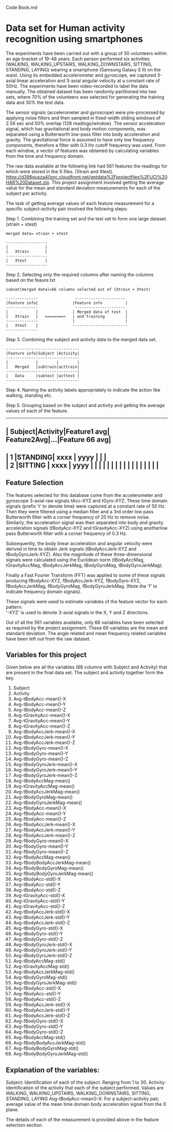 Code Book.md

Data set for Human activity recognition using smartphones
==========================================================

The experiments have been carried out with a group of 30 volunteers within an age bracket of 19-48 years. Each person performed six activities 
(WALKING, WALKING_UPSTAIRS, WALKING_DOWNSTAIRS, SITTING, STANDING, LAYING) wearing a smartphone (Samsung Galaxy S II) on the waist. Using its embedded 
accelerometer and gyroscope, we captured 3-axial linear acceleration and 3-axial angular velocity at a constant rate of 50Hz. The experiments have been
video-recorded to label the data manually. The obtained dataset has been randomly partitioned into two sets, where 70% of the volunteers was selected
for generating the training data and 30% the test data. 

The sensor signals (accelerometer and gyroscope) were pre-processed by applying noise filters and then sampled in fixed-width sliding windows of 2.56 sec 
and 50% overlap (128 readings/window). The sensor acceleration signal, which has gravitational and body motion components, was separated using a Butterworth
low-pass filter into body acceleration and gravity. The gravitational force is assumed to have only low frequency components, therefore a filter with 0.3 Hz 
cutoff frequency was used. From each window, a vector of features was obtained by calculating variables from the time and frequency domain. 


The raw data available at the following link had 561 features the readings for which were stored in the X files. (Xtrain and Xtest).
https://d396qusza40orc.cloudfront.net/getdata%2Fprojectfiles%2FUCI%20HAR%20Dataset.zip.
This project assignment involved getting the average value for the mean and standard deviation measurements for each of the subject per activity.



The task of getting average values of each feature measurement for a specific subject-activity pair involved the following steps:

Step 1. Combining the training set and the test set to form one large dataset.(xtrain + xtest)


    merged data= xtrain + xtest

    ------------------
    |                |
    |   Xtrain       |
    ------------------
    |   Xtest        |
    ------------------


Step 2. Selecting only the required columns after naming the columns based on the feaure.txt



    subset(merged data)=66 columns selected out of (Xtrain + Xtest)

    --------------                ----------------------
    |Feature info|               |Feature info          |
    --------------                ----------------------
    |            |               | Merged data of test  |
    |   Xtrain   |   ========>   | and training         |
    --------------               |                      |    
    |   Xtest    |               ------------------------
    --------------


Step 3. Combining the subject and activity data to the merged data set.

    --------------------------------
    |Feature info|Subject |Activity|
    --------------------------------
    |            |        |        |
    |   Merged   |subtrain|acttrain|
    -------------------------------|
    |   Data     |subtest |acttest |
    --------------------------------

    

   
Step 4. Naming the activity labels appropriately to indicate the action like walking, standing etc.


Step 5. Grouping based on the subject and activity and getting the average values of each of the feature.




   ----------------------------------------------------------------
   | Subject|Activity|Feature1 avg| Feature2Avg|...|Feature 66 avg|
   ---------------------------------------------------------------
   | 1      |STANDING|   xxxx     |    yyyy    |   |              |  
   | 2      |SITTING |   xxxx     |    yyyy    |   |              |
   |        |        |            |            |   |              |
   |        |        |            |            |   |              |
   ----------------------------------------------------------------



Feature Selection 
------------------

The features selected for this database come from the accelerometer and gyroscope 3-axial raw signals tAcc-XYZ and tGyro-XYZ. 
These time domain signals (prefix 't' to denote time) were captured at a constant rate of 50 Hz. 
Then they were filtered using a median filter and a 3rd order low pass Butterworth filter with a corner frequency of 20 Hz to remove noise. 
Similarly, the acceleration signal was then separated into body and gravity acceleration signals (tBodyAcc-XYZ and tGravityAcc-XYZ) using 
anotherlow pass Butterworth filter with a corner frequency of 0.3 Hz. 

Subsequently, the body linear acceleration and angular velocity were derived in time to obtain Jerk signals (tBodyAccJerk-XYZ and tBodyGyroJerk-XYZ).
Also the magnitude of these three-dimensional signals were calculated using the Euclidean norm (tBodyAccMag, tGravityAccMag, tBodyAccJerkMag, tBodyGyroMag, tBodyGyroJerkMag). 

Finally a Fast Fourier Transform (FFT) was applied to some of these signals producing fBodyAcc-XYZ, fBodyAccJerk-XYZ, fBodyGyro-XYZ, fBodyAccJerkMag,
 fBodyGyroMag, fBodyGyroJerkMag. (Note the 'f' to indicate frequency domain signals). 

These signals were used to estimate variables of the feature vector for each pattern:  
'-XYZ' is used to denote 3-axial signals in the X, Y and Z directions.

Out of all the 561 variables available, only 66 variables have been selected as required by the project assignment. These 66 variables are the mean and 
standard deviation. The angle related and mean frequency related variables have been left out from the raw dataset.

Variables for this project
--------------------------

Given below are all the variables (68 columns with Subject and Activity) that are present in the final data set. The subject and activity together form the key.


 1.    Subject
 2.    Activity 
 3.    Avg-tBodyAcc-mean()-X
 4.    Avg-tBodyAcc-mean()-Y 
 5.    Avg-tBodyAcc-mean()-Z 
 6.    Avg-tGravityAcc-mean()-X 
 7.    Avg-tGravityAcc-mean()-Y 
 8.    Avg-tGravityAcc-mean()-Z 
 9.    Avg-tBodyAccJerk-mean()-X 
 10.   Avg-tBodyAccJerk-mean()-Y 
 11.   Avg-tBodyAccJerk-mean()-Z 
 12.   Avg-tBodyGyro-mean()-X 
 13.   Avg-tBodyGyro-mean()-Y 
 14.   Avg-tBodyGyro-mean()-Z 
 15.   Avg-tBodyGyroJerk-mean()-X 
 16.   Avg-tBodyGyroJerk-mean()-Y 
 17.   Avg-tBodyGyroJerk-mean()-Z 
 18.   Avg-tBodyAccMag-mean() 
 19.   Avg-tGravityAccMag-mean() 
 20.   Avg-tBodyAccJerkMag-mean() 
 21.   Avg-tBodyGyroMag-mean() 
 22.   Avg-tBodyGyroJerkMag-mean() 
 23.   Avg-fBodyAcc-mean()-X 
 24.   Avg-fBodyAcc-mean()-Y 
 25.   Avg-fBodyAcc-mean()-Z 
 26.   Avg-fBodyAccJerk-mean()-X 
 27.   Avg-fBodyAccJerk-mean()-Y 
 28.   Avg-fBodyAccJerk-mean()-Z 
 29.   Avg-fBodyGyro-mean()-X 
 30.   Avg-fBodyGyro-mean()-Y 
 31.   Avg-fBodyGyro-mean()-Z 
 32.   Avg-fBodyAccMag-mean() 
 33.   Avg-fBodyBodyAccJerkMag-mean() 
 34.   Avg-fBodyBodyGyroMag-mean() 
 35.   Avg-fBodyBodyGyroJerkMag-mean() 
 36.   Avg-tBodyAcc-std()-X 
 37.   Avg-tBodyAcc-std()-Y 
 38.   Avg-tBodyAcc-std()-Z 
 39.   Avg-tGravityAcc-std()-X 
 40.   Avg-tGravityAcc-std()-Y 
 41.   Avg-tGravityAcc-std()-Z 
 42.   Avg-tBodyAccJerk-std()-X 
 43.   Avg-tBodyAccJerk-std()-Y 
 44.   Avg-tBodyAccJerk-std()-Z 
 45.   Avg-tBodyGyro-std()-X 
 46.   Avg-tBodyGyro-std()-Y 
 47.   Avg-tBodyGyro-std()-Z 
 48.   Avg-tBodyGyroJerk-std()-X 
 49.   Avg-tBodyGyroJerk-std()-Y 
 50.   Avg-tBodyGyroJerk-std()-Z 
 51.   Avg-tBodyAccMag-std() 
 52.   Avg-tGravityAccMag-std() 
 53.   Avg-tBodyAccJerkMag-std() 
 54.   Avg-tBodyGyroMag-std() 
 55.   Avg-tBodyGyroJerkMag-std() 
 56.   Avg-fBodyAcc-std()-X 
 57.   Avg-fBodyAcc-std()-Y 
 58.   Avg-fBodyAcc-std()-Z 
 59.   Avg-fBodyAccJerk-std()-X 
 60.   Avg-fBodyAccJerk-std()-Y 
 61.   Avg-fBodyAccJerk-std()-Z 
 62.   Avg-fBodyGyro-std()-X 
 63.   Avg-fBodyGyro-std()-Y 
 64.   Avg-fBodyGyro-std()-Z 
 65.   Avg-fBodyAccMag-std() 
 66.   Avg-fBodyBodyAccJerkMag-std() 
 67.   Avg-fBodyBodyGyroMag-std() 
 68.   Avg-fBodyBodyGyroJerkMag-std() 

Explanation of the variables:
-----------------------------

Subject: Identification of each of the subject. Ranging from 1 to 30.
Activity: Identification of the activity that each of the subject performed. Values are WALKING, WALKING_UPSTAIRS, WALKING_DOWNSTAIRS, SITTING, STANDING, LAYING
Avg-tBodyAcc-mean()-X: For a subject-activity pair, average value of the mean time domain body acceleration signal from the X plane.

The details of each of the measurement is provided above in the feature selection section. 
 